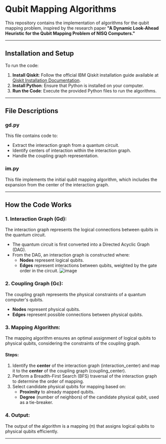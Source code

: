 # Qubit Mapping Algorithms

This repository contains the implementation of algorithms for the qubit mapping problem, inspired by the research paper **"A Dynamic Look-Ahead Heuristic for the Qubit Mapping Problem of NISQ Computers."**

---

## **Installation and Setup**

To run the code:
1. **Install Qiskit**: Follow the official IBM Qiskit installation guide available at [Qiskit Installation Documentation](https://docs.quantum.ibm.com/guides/install-qiskit).
2. **Install Python**: Ensure that Python is installed on your computer.
3. **Run the Code**: Execute the provided Python files to run the algorithms.

---

## **File Descriptions**

### **gd.py**
This file contains code to:
- Extract the interaction graph from a quantum circuit.
- Identify centers of interaction within the interaction graph.
- Handle the coupling graph representation.

### **im.py**
This file implements the initial qubit mapping algorithm, which includes the expansion from the center of the interaction graph.

---

## **How the Code Works**

### **1. Interaction Graph (Gd):**
The interaction graph represents the logical connections between qubits in the quantum circuit.
- The quantum circuit is first converted into a Directed Acyclic Graph (DAG).
- From the DAG, an interaction graph is constructed where:
  - **Nodes** represent logical qubits.
  - **Edges** represent interactions between qubits, weighted by the gate order in the circuit.
![image](https://github.com/user-attachments/assets/349e75bb-ca78-4b34-a3cf-d825a35c5cb5)


### **2. Coupling Graph (Gc):**
The coupling graph represents the physical constraints of a quantum computer's qubits.
- **Nodes** represent physical qubits.
- **Edges** represent possible connections between physical qubits.

### **3. Mapping Algorithm:**
The mapping algorithm ensures an optimal assignment of logical qubits to physical qubits, considering the constraints of the coupling graph.

#### Steps:
1. Identify the **center** of the interaction graph (interaction_center) and map it to the **center** of the coupling graph (coupling_center).
2. Perform a Breadth-First Search (BFS) traversal of the interaction graph to determine the order of mapping.
3. Select candidate physical qubits for mapping based on:
   - **Proximity** to already mapped qubits.
   - **Degree** (number of neighbors) of the candidate physical qubit, used as a tie-breaker.

### **4. Output:**
The output of the algorithm is a mapping (π) that assigns logical qubits to physical qubits efficiently.

---

